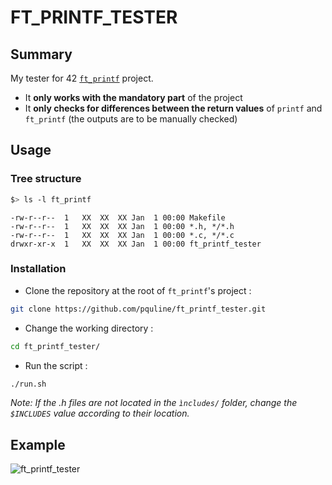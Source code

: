 # FT_PRINTF_TESTER

## Summary

My tester for 42 [```ft_printf```](https://github.com/pquline/ft_printf) project.</br>
- It **only works with the mandatory part** of the project
- It **only checks for differences between the return values** of ```printf``` and ```ft_printf``` (the outputs are to be manually checked)

## Usage

### Tree structure

```bash
$> ls -l ft_printf
```
```text
-rw-r--r--	1	XX	XX	XX Jan  1 00:00	Makefile
-rw-r--r--	1	XX	XX	XX Jan  1 00:00	*.h, */*.h
-rw-r--r--	1	XX	XX	XX Jan  1 00:00	*.c, */*.c
drwxr-xr-x	1	XX	XX	XX Jan  1 00:00	ft_printf_tester
```
### Installation
- Clone the repository at the root of ```ft_printf```'s project :
```bash
git clone https://github.com/pquline/ft_printf_tester.git
```
- Change the working directory :
```bash
cd ft_printf_tester/
```
- Run the script :
```bash
./run.sh
```
*Note: If the .h files are not located in the ```ìncludes/``` folder, change the ```$INCLUDES``` value according to their location.*

## Example

![ft_printf_tester](https://github.com/pquline/ft_printf_tester/assets/13948473/96e09a43-d1a9-4808-b712-e179fb1ed9c7)

